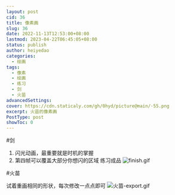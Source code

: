 ```yaml
---
layout: post
cid: 36
title: 像素画
slug: 36
date: 2022-11-13T12:53:00+08:00
lastmod: 2023-04-22T06:45:05+08:00
status: publish
author: heiyedao
categories: 
  - 绘画
tags: 
  - 像素
  - 绘画
  - 练习
  - 剑
  - 火苗
advancedSettings: 
cover: https://cdn.staticaly.com/gh/0hyd/picture@main/·55.png
excerpt: 火苗的像素画
PostType: post
showToc: 0
---
```


#剑
1. 闪光动画，最重要就是时机的掌握
 2. 第四帧可以覆盖大部分你想闪的区域
练习成品
![finish.gif][1]

  [1]: https://heiyedao.top/usr/uploads/2022/11/2081924964.gif

#火苗

试着重画相同的形状，每次修改一点点即可
![火苗-export.gif][2]

  [2]: https://heiyedao.top/usr/uploads/2022/11/465930274.gif
